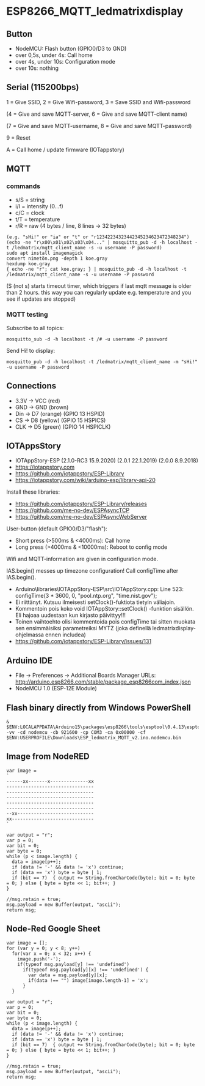# ESP8266_MQTT_ledmatrixdisplay

## Button

- NodeMCU: Flash button (GPIO0/D3 to GND)
- over 0,5s, under 4s: Call home
- over 4s, under 10s: Configuration mode
- over 10s: nothing

## Serial (115200bps)

1 = Give SSID, 2 = Give Wifi-password, 3 = Save SSID and Wifi-password

(4 = Give and save MQTT-server, 6 = Give and save MQTT-client name)

(7 = Give and save MQTT-username, 8 = Give and save MQTT-password)

9 = Reset

A = Call home / update firmware (IOTappstory)


## MQTT

### commands
- s/S = string
- i/I = intensity (0...f)
- c/C = clock
- t/T = temperature
- r/R = raw (4 bytes / line, 8 lines -> 32 bytes)

```
(e.g. "sHi!" or "ia" or "t" or "r12342234323442345234623472348234")
(echo -ne "r\x00\x01\x02\x03\x04..." | mosquitto_pub -d -h localhost -t /ledmatrix/mqtt_client_name -s -u username -P password)
sudo apt install imagemagick
convert nimetön.png -depth 1 koe.gray
hexdump koe.gray
{ echo -ne "r"; cat koe.gray; } | mosquitto_pub -d -h localhost -t /ledmatrix/mqtt_client_name -s -u username -P password

```

(S (not s) starts timeout timer, which triggers if last mqtt message is older than 2 hours. this way you can regularly update e.g. temperature and you see if updates are stopped)

### MQTT testing

Subscribe to all topics:
```
mosquitto_sub -d -h localhost -t /# -u username -P password
```
Send Hi! to display:
```
mosquitto_pub -d -h localhost -t /ledmatrix/mqtt_client_name -m "sHi!" -u username -P password
```

## Connections
- 3.3V -> VCC (red) 
- GND -> GND (brown)
- Din -> D7 (orange) (GPIO 13 HSPID)
- CS -> D8 (yellow) (GPIO 15 HSPICS)
- CLK -> D5 (green) (GPIO 14 HSPICLK)

## IOTAppsStory

- IOTAppStory-ESP (2.1.0-RC3 15.9.2020) (2.0.1 22.1.2019) (2.0.0 8.9.2018)
- https://iotappstory.com
- https://github.com/iotappstory/ESP-Library
- https://iotappstory.com/wiki/arduino-esp/library-api-20

Install these libraries:
- https://github.com/iotappstory/ESP-Library/releases
- https://github.com/me-no-dev/ESPAsyncTCP
- https://github.com/me-no-dev/ESPAsyncWebServer

User-button (default GPIO0/D3/"flash"):
- Short press (>500ms & <4000ms): Call home
- Long press (>4000ms & <10000ms): Reboot to config mode

Wifi and MQTT-information are given in configuration mode.

IAS.begin() messes up timezone configuration! Call configTime after IAS.begin().
- Arduino\libraries\IOTAppStory-ESP\src\IOTAppStory.cpp: Line 523: configTime(3 * 3600, 0, "pool.ntp.org", "time.nist.gov");
- Ei riittänyt. Kutsuu ilmeisesti setClock()-fuktiota tietyin väliajoin.
- Kommentoin pois koko void IOTAppStory::setClock() -funktion sisällön. Eli hajoaa uudestaan kun kirjasto päivittyy!!!
- Toinen vaihtoehto olisi kommentoida pois configTime tai sitten muokata sen ensimmäisiksi parametreiksi MYTZ (joka definellä ledmatrixdisplay-ohjelmassa ennen includea)
- https://github.com/iotappstory/ESP-Library/issues/131

## Arduino IDE

- File -> Preferences -> Additional Boards Manager URLs: http://arduino.esp8266.com/stable/package_esp8266com_index.json
- NodeMCU 1.0 (ESP-12E Module)

## Flash binary directly from Windows PowerShell

```
& $ENV:LOCALAPPDATA\Arduino15\packages\esp8266\tools\esptool\0.4.13\esptool.exe -vv -cd nodemcu -cb 921600 -cp COM3 -ca 0x00000 -cf $ENV:USERPROFILE\Downloads\ESP_ledmatrix_MQTT_v2.ino.nodemcu.bin
```

## Image from NodeRED
```
var image =
`
------xx-------x--------------xx
--------------------------------
--------------------------------
--------------------------------
--------------------------------
--------------------------------
--xx----------------------------
xx------------------------------
`

var output = "r";
var p = 0;
var bit = 0;
var byte = 0;
while (p < image.length) {
  data = image[p++];
  if (data != '-' && data != 'x') continue;
  if (data == 'x') byte = byte | 1;
  if (bit == 7)  { output += String.fromCharCode(byte); bit = 0; byte = 0; } else { byte = byte << 1; bit++; }
}
  
//msg.retain = true;
msg.payload = new Buffer(output, "ascii");
return msg;
```

## Node-Red Google Sheet
```
var image = [];
for (var y = 0; y < 8; y++)
  for(var x = 0; x < 32; x++) {
    image.push('-');
    if(typeof msg.payload[y] !== 'undefined')
      if(typeof msg.payload[y][x] !== 'undefined') {
        var data = msg.payload[y][x];
        if(data !== "") image[image.length-1] = 'x';
      }
  }

var output = "r";
var p = 0;
var bit = 0;
var byte = 0;
while (p < image.length) {
  data = image[p++];
  if (data != '-' && data != 'x') continue;
  if (data == 'x') byte = byte | 1;
  if (bit == 7)  { output += String.fromCharCode(byte); bit = 0; byte = 0; } else { byte = byte << 1; bit++; }
}
  
//msg.retain = true;
msg.payload = new Buffer(output, "ascii");
return msg;
```
